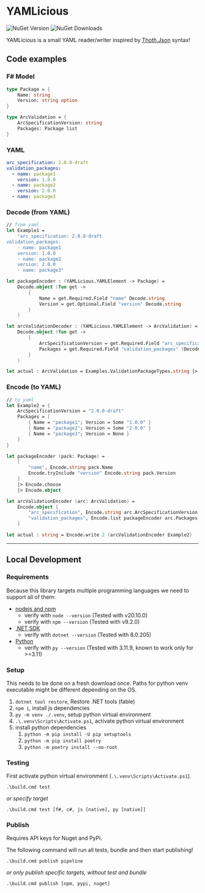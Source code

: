 # YAMLicious 

![NuGet Version](https://img.shields.io/nuget/v/YAMLicious?style=for-the-badge) ![NuGet Downloads](https://img.shields.io/nuget/dt/YAMLicious?style=for-the-badge)



YAMLicious is a small YAML reader/writer inspired by [Thoth.Json](https://github.com/thoth-org/Thoth.Json) syntax!

## Code examples

### F# Model

```fsharp
type Package = {
    Name: string
    Version: string option
}

type ArcValidation = {
    ArcSpecificationVersion: string
    Packages: Package list
}   
```

### YAML

```yaml
arc_specification: 2.0.0-draft
validation_packages:
  - name: package1
    version: 1.0.0
  - name: package2
    version: 2.0.0
  - name: package3
```

### Decode (from YAML)

```fsharp
// from yaml
let Example1 = 
    "arc_specification: 2.0.0-draft
validation_packages:
    - name: package1
    version: 1.0.0
    - name: package2
    version: 2.0.0
    - name: package3"

let packageEncoder : (YAMLicious.YAMLElement -> Package) = 
    Decode.object (fun get ->
        {
            Name = get.Required.Field "name" Decode.string
            Version = get.Optional.Field "version" Decode.string
        }
    )

let arcValidationDecoder : (YAMLicious.YAMLElement -> ArcValidation) =
    Decode.object (fun get ->
        {
            ArcSpecificationVersion = get.Required.Field "arc_specification" Decode.string
            Packages = get.Required.Field "validation_packages" (Decode.list packageEncoder)
        }
    )

let actual : ArcValidation = Examples.ValidationPackageTypes.string |> Decode.read |> arcValidationDecoder

```

### Encode (to YAML)

```fsharp
// to yaml
let Example2 = {
    ArcSpecificationVersion = "2.0.0-draft"
    Packages = [
        { Name = "package1"; Version = Some "1.0.0" }
        { Name = "package2"; Version = Some "2.0.0" }
        { Name = "package3"; Version = None }
    ]
}

let packageEncoder (pack: Package) = 
    [
        "name", Encode.string pack.Name
        Encode.tryInclude "version" Encode.string pack.Version 
    ]
    |> Encode.choose
    |> Encode.object

let arcValidationEncoder (arc: ArcValidation) = 
    Encode.object [
        "arc_specification", Encode.string arc.ArcSpecificationVersion
        "validation_packages", Encode.list packageEncoder arc.Packages
    ]

let actual : string = Encode.write 2 (arcValidationEncoder Example2)
```


---
## Local Development

### Requirements

Because this library targets multiple programming languages we need to support all of them:

- [nodejs and npm](https://nodejs.org/en/download)
    - verify with `node --version` (Tested with v20.10.0)
    - verify with `npm --version` (Tested with v9.2.0)
- [.NET SDK](https://dotnet.microsoft.com/en-us/download)
    - verify with `dotnet --version` (Tested with 8.0.205)
- [Python](https://www.python.org/downloads/)
    - verify with `py --version` (Tested with 3.11.9, known to work only for >=3.11)

### Setup

This needs to be done on a fresh download once. Paths for python venv executable might be different depending on the OS.

1. `dotnet tool restore`, Restore .NET tools (fable)
2. `npm i`, install js dependencies
3. `py -m venv ./.venv`, setup python virtual environment
4. `.\.venv\Scripts\Activate.ps1`, activate python virtual environment
5. install python dependencies
    1. `python -m pip install -U pip setuptools`
    2. `python -m pip install poetry`
    3. `python -m poetry install --no-root`

### Testing

First activate python virtual environment (`.\.venv\Scripts\Activate.ps1`).

`.\build.cmd test`

*or specify target*

`.\build.cmd test [f#, c#, js [native], py [native]]`

### Publish

Requires API keys for Nuget and PyPi. 

The following command will run all tests, bundle and then start publishing!

`.\build.cmd publish pipeline`

*or only publish specific targets, without test and bundle*

`.\build.cmd publish [npm, pypi, nuget]`
